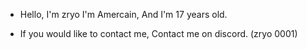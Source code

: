 - Hello, I'm zryo I'm Amercain, And I'm 17 years old.

- If you would like to contact me, Contact me on discord. (zryo 0001)


